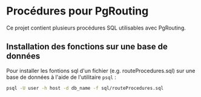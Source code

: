 # Procédures pour PgRouting

Ce projet contient plusieurs procédures SQL utilisables avec PgRouting.

## Installation des fonctions sur une base de données

Pour installer les fontions sql d'un fichier (e.g. routeProcedures.sql) sur une base de données à l'aide de l'utilitaire `psql` :
```sh
psql -U user -h host -d db_name -f sql/routeProcedures.sql
```
